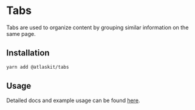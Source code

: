 # Tabs

Tabs are used to organize content by grouping similar information on the same page.

## Installation

```sh
yarn add @atlaskit/tabs
```

## Usage

Detailed docs and example usage can be found [here](https://atlassian.design/components/tabs/).
